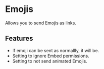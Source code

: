 # Emojis

Allows you to send Emojis as links.

## Features

- If emoji can be sent as normallly, it will be.
- Setting to ignore Embed permissions.
- Setting to not send animated Emojis.
